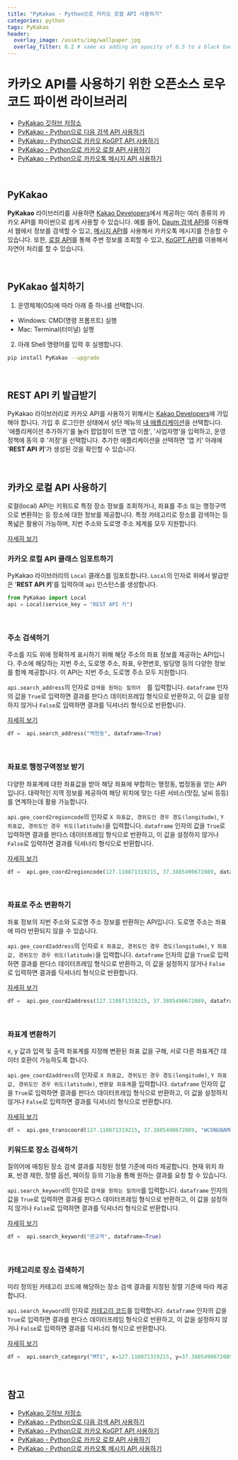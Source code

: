 ```yaml
---
title: "PyKakao - Python으로 카카오 로컬 API 사용하기"
categories: python
tags: PyKakao
header:
  overlay_image: /assets/img/wallpaper.jpg
  overlay_filter: 0.2 # same as adding an opacity of 0.5 to a black background
---
```


# 카카오 API를 사용하기 위한 오픈소스 로우코드 파이썬 라이브러리

- [PyKakao 깃허브 저장소](https://github.com/WooilJeong/PyKakao)
- [PyKakao - Python으로 다음 검색 API 사용하기](https://wooiljeong.github.io/python/pykakao-daum/)
- [PyKakao - Python으로 카카오 KoGPT API 사용하기](https://wooiljeong.github.io/python/pykakao-kogpt/)
- [PyKakao - Python으로 카카오 로컬 API 사용하기](https://wooiljeong.github.io/python/pykakao-local/)
- [PyKakao - Python으로 카카오톡 메시지 API 사용하기](https://wooiljeong.github.io/python/pykakao-message/)

<br>

## PyKakao

**PyKakao** 라이브러리를 사용하면 [Kakao Developers](https://developers.kakao.com/)에서 제공하는 여러 종류의 카카오 API를 파이썬으로 쉽게 사용할 수 있습니다. 예를 들어, [Daum 검색 API](https://developers.kakao.com/docs/latest/ko/daum-search/dev-guide)를 이용해서 웹에서 정보를 검색할 수 있고, [메시지 API](https://developers.kakao.com/docs/latest/ko/message/rest-api)를 사용해서 카카오톡 메시지를 전송할 수 있습니다. 또한, [로컬 API](https://developers.kakao.com/docs/latest/ko/local/dev-guide)를 통해 주변 정보를 조회할 수 있고, [KoGPT API](https://developers.kakao.com/docs/latest/ko/kogpt/rest-api)를 이용해서 자연어 처리를 할 수 있습니다.


<br>

## PyKakao 설치하기

1. 운영체제(OS)에 따라 아래 중 하나를 선택합니다.

- Windows: CMD(명령 프롬프트) 실행
- Mac: Terminal(터미널) 실행

2. 아래 Shell 명령어를 입력 후 실행합니다.

```bash
pip install PyKakao --upgrade
```

<br>

## REST API 키 발급받기

PyKakao 라이브러리로 카카오 API를 사용하기 위해서는 [Kakao Developers](https://developers.kakao.com/)에 가입해야 합니다. 가입 후 로그인한 상태에서 상단 메뉴의 [내 애플리케이션](https://developers.kakao.com/console/app)을 선택합니다. '애플리케이션 추가하기'를 눌러 팝업창이 뜨면 '앱 이름', '사업자명'을 입력하고, 운영정책에 동의 후 '저장'을 선택합니다. 추가한 애플리케이션을 선택하면 '앱 키' 아래에 '**REST API 키**'가 생성된 것을 확인할 수 있습니다.

<br>

## 카카오 로컬 API 사용하기

로컬(local) API는 키워드로 특정 장소 정보를 조회하거나, 좌표를 주소 또는 행정구역으로 변환하는 등 장소에 대한 정보를 제공합니다. 특정 카테고리로 장소를 검색하는 등 폭넓은 활용이 가능하며, 지번 주소와 도로명 주소 체계를 모두 지원합니다.

[자세히 보기](https://developers.kakao.com/docs/latest/ko/local/common#intro)

### 카카오 로컬 API 클래스 임포트하기

PyKakao 라이브러리의 `Local` 클래스를 임포트합니다. `Local`의 인자로 위에서 발급받은 '**REST API 키**'를 입력하여 `api` 인스턴스를 생성합니다.

```python
from PyKakao import Local
api = Local(service_key = "REST API 키")
```

<br>

### 주소 검색하기

주소를 지도 위에 정확하게 표시하기 위해 해당 주소의 좌표 정보를 제공하는 API입니다. 주소에 해당하는 지번 주소, 도로명 주소, 좌표, 우편번호, 빌딩명 등의 다양한 정보를 함께 제공합니다. 이 API는 지번 주소, 도로명 주소 모두 지원합니다.

`api.search_address`의 인자로 `검색을 원하는 질의어	`를 입력합니다. `dataframe` 인자의 값을 `True`로 입력하면 결과를 판다스 데이터프레임 형식으로 반환하고, 이 값을 설정하지 않거나 `False`로 입력하면 결과를 딕셔너리 형식으로 반환합니다.

[자세히 보기](https://developers.kakao.com/docs/latest/ko/local/dev-guide#address-coord)

```python
df =  api.search_address("백현동", dataframe=True)
```

<br>

### 좌표로 행정구역정보 받기

다양한 좌표계에 대한 좌표값을 받아 해당 좌표에 부합하는 행정동, 법정동을 얻는 API입니다. 대략적인 지역 정보를 제공하여 해당 위치에 맞는 다른 서비스(맛집, 날씨 등등)를 연계하는데 활용 가능합니다.

`api.geo_coord2regioncode`의 인자로 `X 좌표값, 경위도인 경우 경도(longitude)`, `Y 좌표값, 경위도인 경우 위도(latitude)`을 입력합니다. `dataframe` 인자의 값을 `True`로 입력하면 결과를 판다스 데이터프레임 형식으로 반환하고, 이 값을 설정하지 않거나 `False`로 입력하면 결과를 딕셔너리 형식으로 반환합니다.

[자세히 보기](https://developers.kakao.com/docs/latest/ko/local/dev-guide#coord-to-district)

```python
df =  api.geo_coord2regioncode(127.110871319215, 37.3885490672089, dataframe=True)
```

<br>

### 좌표로 주소 변환하기

좌표 정보의 지번 주소와 도로명 주소 정보를 반환하는 API입니다. 도로명 주소는 좌표에 따라 반환되지 않을 수 있습니다.

`api.geo_coord2address`의 인자로 `X 좌표값, 경위도인 경우 경도(longitude)`, `Y 좌표값, 경위도인 경우 위도(latitude)`을 입력합니다. `dataframe` 인자의 값을 `True`로 입력하면 결과를 판다스 데이터프레임 형식으로 반환하고, 이 값을 설정하지 않거나 `False`로 입력하면 결과를 딕셔너리 형식으로 반환합니다.

[자세히 보기](https://developers.kakao.com/docs/latest/ko/local/dev-guide#coord-to-address)

```python
df =  api.geo_coord2address(127.110871319215, 37.3885490672089, dataframe=True)
```

<br>

### 좌표계 변환하기

x, y 값과 입력 및 출력 좌표계를 지정해 변환된 좌표 값을 구해, 서로 다른 좌표계간 데이터 호환이 가능하도록 합니다.

`api.geo_coord2address`의 인자로 `X 좌표값, 경위도인 경우 경도(longitude)`, `Y 좌표값, 경위도인 경우 위도(latitude)`, `변환할 좌표계`을 입력합니다. `dataframe` 인자의 값을 `True`로 입력하면 결과를 판다스 데이터프레임 형식으로 반환하고, 이 값을 설정하지 않거나 `False`로 입력하면 결과를 딕셔너리 형식으로 반환합니다.

[자세히 보기](https://developers.kakao.com/docs/latest/ko/local/dev-guide#trans-coord)

```python
df =  api.geo_transcoord(127.110871319215, 37.3885490672089, "WCONGNAMUL", dataframe=True)
```

### 키워드로 장소 검색하기

질의어에 매칭된 장소 검색 결과를 지정된 정렬 기준에 따라 제공합니다. 현재 위치 좌표, 반경 제한, 정렬 옵션, 페이징 등의 기능을 통해 원하는 결과를 요청 할 수 있습니다.

`api.search_keyword`의 인자로 `검색을 원하는 질의어`를 입력합니다. `dataframe` 인자의 값을 `True`로 입력하면 결과를 판다스 데이터프레임 형식으로 반환하고, 이 값을 설정하지 않거나 `False`로 입력하면 결과를 딕셔너리 형식으로 반환합니다.

[자세히 보기](https://developers.kakao.com/docs/latest/ko/local/dev-guide#search-by-keyword)

```python
df =  api.search_keyword("판교역", dataframe=True)
```

<br>

### 카테고리로 장소 검색하기

미리 정의된 카테고리 코드에 해당하는 장소 검색 결과를 지정된 정렬 기준에 따라 제공합니다.

`api.search_keyword`의 인자로 [카테고리 코드](https://developers.kakao.com/docs/latest/ko/local/dev-guide#search-by-category-request-category-group-code)를 입력합니다. `dataframe` 인자의 값을 `True`로 입력하면 결과를 판다스 데이터프레임 형식으로 반환하고, 이 값을 설정하지 않거나 `False`로 입력하면 결과를 딕셔너리 형식으로 반환합니다.

[자세히 보기](https://developers.kakao.com/docs/latest/ko/local/dev-guide#search-by-category)

```python
df =  api.search_category("MT1", x=127.110871319215, y=37.3885490672089, radius=500, dataframe=True)
```

<br>

## 참고

- [PyKakao 깃허브 저장소](https://github.com/WooilJeong/PyKakao)
- [PyKakao - Python으로 다음 검색 API 사용하기](https://wooiljeong.github.io/python/pykakao-daum/)
- [PyKakao - Python으로 카카오 KoGPT API 사용하기](https://wooiljeong.github.io/python/pykakao-kogpt/)
- [PyKakao - Python으로 카카오 로컬 API 사용하기](https://wooiljeong.github.io/python/pykakao-local/)
- [PyKakao - Python으로 카카오톡 메시지 API 사용하기](https://wooiljeong.github.io/python/pykakao-message/)